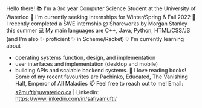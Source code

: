 Hello there! 
📚 I'm a 3rd year Computer Science Student at the University of Waterloo
🌱 I'm currently seeking internships for Winter/Spring & Fall 2022
🍄 I recently completed a SWE internship @ Shareworks by Morgan Stanley this summer
💻 My main languages are C++, Java, Python, HTML/CSS/JS (and I'm also ✨ proficient ✨ in Scheme/Racket)
💡 I'm currently learning about 
  * operating systems function, design, and implementation
  * user interfaces and implementation (desktop and mobile)
  * building APIs and scalable backend systems.
🎥 I love reading books! Some of my recent favourites are Pachinko, Educated, The Vanishing Half, Emperor of All Maladies
📫 Feel free to reach out to me! Email: s2mufti@uwaterloo.ca | Linkedin: https://www.linkedin.com/in/safiyamufti/
